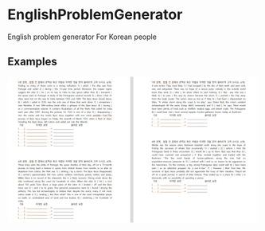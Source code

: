 # EnglishProblemGenerator
English problem generator For Korean people


## Examples


![Alt text](screenshots/screenshot1.PNG?raw=true "Title")

